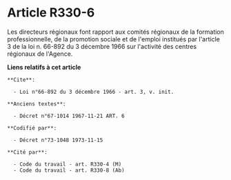 # Article R330-6

Les directeurs régionaux font rapport aux comités régionaux de la formation professionnelle, de la promotion sociale et de
l'emploi institués par l'article 3 de la loi n. 66-892 du 3 décembre 1966 sur l'activité des centres régionaux de l'Agence.

**Liens relatifs à cet article**

	**Cite**:

	  - Loi n°66-892 du 3 décembre 1966 - art. 3, v. init.

	**Anciens textes**:

	  - Décret n°67-1014 1967-11-21 ART. 6

	**Codifié par**:

	  - Décret n°73-1048 1973-11-15

	**Cité par**:

	  - Code du travail - art. R330-4 (M)
	  - Code du travail - art. R330-8 (Ab)

